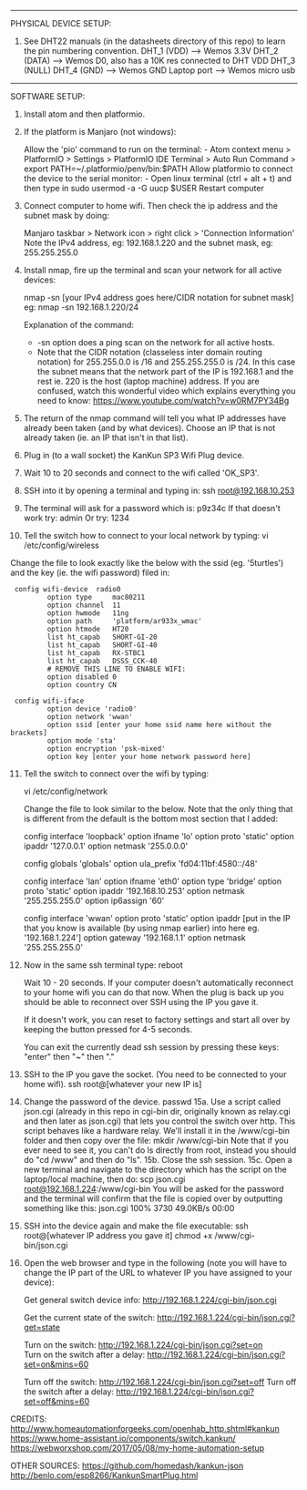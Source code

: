 ------------------------------------------------------------------
PHYSICAL DEVICE SETUP:
1. See DHT22 manuals (in the datasheets directory of this repo) to learn the
    pin numbering convention.
    DHT_1 (VDD)   --> Wemos 3.3V
    DHT_2 (DATA)  --> Wemos D0, also has a 10K res connected to DHT VDD
    DHT_3 (NULL)
    DHT_4 (GND)   --> Wemos GND
    Laptop port   --> Wemos micro usb

------------------------------------------------------------------
SOFTWARE SETUP:
1. Install atom and then platformio.
2. If the platform is Manjaro (not windows):

    Allow the 'pio' command to run on the terminal:
        - Atom context menu > PlatformIO > Settings > PlatformIO IDE Terminal >
          Auto Run Command > export PATH=~/.platformio/penv/bin:$PATH
    Allow platformio to connect the device to the serial monitor:
        - Open linux terminal (ctrl + alt + t) and then type in
          sudo usermod -a -G uucp $USER
          Restart computer

3. Connect computer to home wifi. Then check the ip address and the subnet
   mask by doing:

    Manjaro taskbar > Network icon > right click > 'Connection Information'
    Note the IPv4 address, eg: 192.168.1.220
    and the subnet mask, eg: 255.255.255.0

4. Install nmap, fire up the terminal and scan your network for all active devices:

    nmap -sn [your IPv4 address goes here/CIDR notation for subnet mask]
    eg: nmap -sn 192.168.1.220/24

    Explanation of the command:
      - -sn option does a ping scan on the network for all active hosts.
      - Note that the CIDR notation (classeless inter domain routing notation) for
        255.255.0.0 is /16 and 255.255.255.0 is /24. In this case the subnet means
        that the network part of the IP is 192.168.1 and the rest ie. 220 is the
        host (laptop machine) address.
        If you are confused, watch this wonderful video which explains
        everything you need to know:
        https://www.youtube.com/watch?v=w0RM7PY34Bg

5. The return of the nmap command will tell you what IP addresses have already
   been taken (and by what devices). Choose an IP that is not already taken
   (ie. an IP that isn't in that list).

6. Plug in (to a wall socket) the KanKun SP3 Wifi Plug device.
7. Wait 10 to 20 seconds and connect to the wifi called 'OK_SP3'.
8. SSH into it by opening a terminal and typing in:
    ssh root@192.168.10.253
9. The terminal will ask for a password which is:
    p9z34c
   If that doesn't work try:
    admin
   Or try:
    1234
10. Tell the switch how to connect to your local network by typing:
      vi /etc/config/wireless

   Change the file to look exactly like the below with
   the ssid (eg. '5turtles') and the key (ie. the wifi password) filed in:

     config wifi-device  radio0                                        
             option type     mac80211                                  
             option channel  11                                        
             option hwmode   11ng                                      
             option path     'platform/ar933x_wmac'                    
             option htmode   HT20                                      
             list ht_capab   SHORT-GI-20                               
             list ht_capab   SHORT-GI-40                               
             list ht_capab   RX-STBC1                                  
             list ht_capab   DSSS_CCK-40                               
             # REMOVE THIS LINE TO ENABLE WIFI:                        
             option disabled 0                                         
             option country CN                                         

     config wifi-iface                                                 
             option device 'radio0'                                    
             option network 'wwan'                                     
             option ssid [enter your home ssid name here without the brackets]                                    
             option mode 'sta'                                         
             option encryption 'psk-mixed'                             
             option key [enter your home network password here]                                     

11. Tell the switch to connect over the wifi by typing:

      vi /etc/config/network

    Change the file to look similar to the below.
    Note that the only thing that is different from the default is the bottom most section that I added:

      config interface 'loopback'
              option ifname 'lo'
              option proto 'static'
              option ipaddr '127.0.0.1'
              option netmask '255.0.0.0'

      config globals 'globals'
              option ula_prefix 'fd04:11bf:4580::/48'

      config interface 'lan'
              option ifname 'eth0'
              option type 'bridge'
              option proto 'static'
              option ipaddr '192.168.10.253'
              option netmask '255.255.255.0'
              option ip6assign '60'

      config interface 'wwan'
              option proto 'static'
              option ipaddr [put in the IP that you know is available (by using nmap earlier) into here eg. '192.168.1.224']
              option gateway '192.168.1.1'
              option netmask '255.255.255.0'

12. Now in the same ssh terminal type:
      reboot

    Wait 10 - 20 seconds. If your computer doesn't automatically reconnect to
    your home wifi you can do that now. When the plug is back up you should be
    able to reconnect over SSH using the IP you gave it.

    If it doesn't work, you can reset to factory settings and start all over
    by keeping the button pressed for 4-5 seconds.

    You can exit the currently dead ssh session by pressing these keys:
      "enter" then "~" then "."

13. SSH to the IP you gave the socket. (You need to be connected to your home wifi).
      ssh root@[whatever your new IP is]
14. Change the password of the device.
      passwd
15a. Use a script called json.cgi (already in this repo in cgi-bin dir,
    originally known as relay.cgi and then later as json.cgi) that lets you
    control the switch over http. This script behaves like a hardware relay.
    We'll install it in the /www/cgi-bin folder and then copy over the file:
        mkdir /www/cgi-bin
    Note that if you ever need to see it, you can't do ls directly from root,
    instead you should do "cd /www" and then do "ls".
15b. Close the ssh session.
15c. Open a new terminal and navigate to the directory which has the script
    on the laptop/local machine, then do:
        scp json.cgi root@192.168.1.224:/www/cgi-bin
    You will be asked for the password and the terminal will confirm that the
    file is copied over by outputting something like this:
        json.cgi                       100% 3730    49.0KB/s   00:00
16. SSH into the device again and make the file executable:
        ssh root@[whatever IP address you gave it]
        chmod +x /www/cgi-bin/json.cgi
17. Open the web browser and type in the following (note you will have to change
    the IP part of the URL to whatever IP you have assigned to your device):

    Get general switch device info:
    http://192.168.1.224/cgi-bin/json.cgi

    Get the current state of the switch:
    http://192.168.1.224/cgi-bin/json.cgi?get=state

    Turn on the switch:
    http://192.168.1.224/cgi-bin/json.cgi?set=on  
    Turn on the switch after a delay:
    http://192.168.1.224/cgi-bin/json.cgi?set=on&mins=60

    Turn off the switch:
    http://192.168.1.224/cgi-bin/json.cgi?set=off
    Turn off the switch after a delay:
    http://192.168.1.224/cgi-bin/json.cgi?set=off&mins=60


CREDITS:
http://www.homeautomationforgeeks.com/openhab_http.shtml#kankun
https://www.home-assistant.io/components/switch.kankun/
https://webworxshop.com/2017/05/08/my-home-automation-setup

OTHER SOURCES:
https://github.com/homedash/kankun-json
http://benlo.com/esp8266/KankunSmartPlug.html
